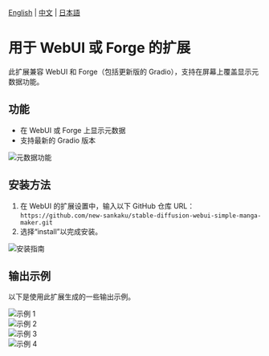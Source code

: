 [English](https://github.com/new-sankaku/stable-diffusion-webui-metadata-marker/blob/main/README.md) | [中文](https://github.com/new-sankaku/stable-diffusion-webui-metadata-marker/blob/main/README_CN.md) | [日本語](https://github.com/new-sankaku/stable-diffusion-webui-metadata-marker/blob/main/README_JP.md)

# 用于 WebUI 或 Forge 的扩展

此扩展兼容 WebUI 和 Forge（包括更新版的 Gradio），支持在屏幕上覆盖显示元数据功能。

## 功能
- 在 WebUI 或 Forge 上显示元数据
- 支持最新的 Gradio 版本

![元数据功能](https://github.com/user-attachments/assets/e1098f7c-c35d-49fa-8cd5-48858f99fb6f)  

## 安装方法
1. 在 WebUI 的扩展设置中，输入以下 GitHub 仓库 URL：  
   `https://github.com/new-sankaku/stable-diffusion-webui-simple-manga-maker.git`
2. 选择“install”以完成安装。

![安装指南](https://github.com/user-attachments/assets/4f66458e-409d-473f-b612-faded16b9c5d)  

## 输出示例
以下是使用此扩展生成的一些输出示例。

![示例 1](https://github.com/user-attachments/assets/6026a1a4-3fa7-4aac-bf43-bf0a6d02f8c2)  
![示例 2](https://github.com/user-attachments/assets/0591e276-513e-4425-a84e-659d49bd6a20)  
![示例 3](https://github.com/user-attachments/assets/1dff703a-d22c-4e27-95b7-5b0a79758f53)  
![示例 4](https://github.com/user-attachments/assets/b90f7cc2-6fd8-4de1-8d81-9a59812930f0)  
